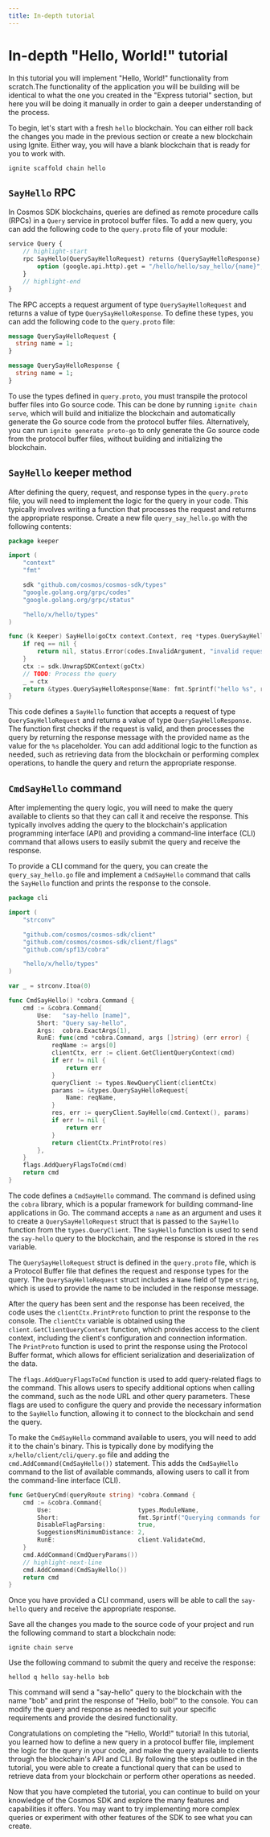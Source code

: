 ```yaml
---
title: In-depth tutorial
---
```


# In-depth "Hello, World!" tutorial

In this tutorial you will implement "Hello, World!" functionality from
scratch.The functionality of the application you will be building will be
identical to what the one you created in the "Express tutorial" section, but
here you will be doing it manually in order to gain a deeper understanding of
the process.

To begin, let's start with a fresh `hello` blockchain. You can either roll back
the changes you made in the previous section or create a new blockchain using
Ignite. Either way, you will have a blank blockchain that is ready for you to
work with.

```
ignite scaffold chain hello
```

## `SayHello` RPC

In Cosmos SDK blockchains, queries are defined as remote procedure calls (RPCs)
in a `Query` service in protocol buffer files. To add a new query, you can add
the following code to the `query.proto` file of your module:

```protobuf title="proto/hello/hello/query.proto"
service Query {
	// highlight-start
	rpc SayHello(QuerySayHelloRequest) returns (QuerySayHelloResponse) {
		option (google.api.http).get = "/hello/hello/say_hello/{name}";
	}
	// highlight-end
}
```

The RPC accepts a request argument of type `QuerySayHelloRequest` and returns a
value of type `QuerySayHelloResponse`. To define these types, you can add the
following code to the `query.proto` file:

```protobuf title="proto/hello/hello/query.proto"
message QuerySayHelloRequest {
  string name = 1;
}

message QuerySayHelloResponse {
  string name = 1;
}
```

To use the types defined in `query.proto`, you must transpile the protocol
buffer files into Go source code. This can be done by running `ignite chain
serve`, which will build and initialize the blockchain and automatically
generate the Go source code from the protocol buffer files. Alternatively, you
can run `ignite generate proto-go` to only generate the Go source code from the
protocol buffer files, without building and initializing the blockchain.

## `SayHello` keeper method

After defining the query, request, and response types in the `query.proto` file,
you will need to implement the logic for the query in your code. This typically
involves writing a function that processes the request and returns the
appropriate response. Create a new file `query_say_hello.go` with the following
contents:

```go title="x/hello/keeper/query_say_hello.go"
package keeper

import (
	"context"
	"fmt"

	sdk "github.com/cosmos/cosmos-sdk/types"
	"google.golang.org/grpc/codes"
	"google.golang.org/grpc/status"

	"hello/x/hello/types"
)

func (k Keeper) SayHello(goCtx context.Context, req *types.QuerySayHelloRequest) (*types.QuerySayHelloResponse, error) {
	if req == nil {
		return nil, status.Error(codes.InvalidArgument, "invalid request")
	}
	ctx := sdk.UnwrapSDKContext(goCtx)
	// TODO: Process the query
	_ = ctx
	return &types.QuerySayHelloResponse{Name: fmt.Sprintf("hello %s", req.Name)}, nil
}
```

This code defines a `SayHello` function that accepts a request of type
`QuerySayHelloRequest` and returns a value of type `QuerySayHelloResponse`. The
function first checks if the request is valid, and then processes the query by
returning the response message with the provided name as the value for the `%s`
placeholder. You can add additional logic to the function as needed, such as
retrieving data from the blockchain or performing complex operations, to handle
the query and return the appropriate response.

## `CmdSayHello` command

After implementing the query logic, you will need to make the query available to
clients so that they can call it and receive the response. This typically
involves adding the query to the blockchain's application programming interface
(API) and providing a command-line interface (CLI) command that allows users to
easily submit the query and receive the response.

To provide a CLI command for the query, you can create the `query_say_hello.go`
file and implement a `CmdSayHello` command that calls the `SayHello` function
and prints the response to the console.

```go title="x/hello/client/cli/query_say_hello.go"
package cli

import (
	"strconv"

	"github.com/cosmos/cosmos-sdk/client"
	"github.com/cosmos/cosmos-sdk/client/flags"
	"github.com/spf13/cobra"

	"hello/x/hello/types"
)

var _ = strconv.Itoa(0)

func CmdSayHello() *cobra.Command {
	cmd := &cobra.Command{
		Use:   "say-hello [name]",
		Short: "Query say-hello",
		Args:  cobra.ExactArgs(1),
		RunE: func(cmd *cobra.Command, args []string) (err error) {
			reqName := args[0]
			clientCtx, err := client.GetClientQueryContext(cmd)
			if err != nil {
				return err
			}
			queryClient := types.NewQueryClient(clientCtx)
			params := &types.QuerySayHelloRequest{
				Name: reqName,
			}
			res, err := queryClient.SayHello(cmd.Context(), params)
			if err != nil {
				return err
			}
			return clientCtx.PrintProto(res)
		},
	}
	flags.AddQueryFlagsToCmd(cmd)
	return cmd
}
```

The code defines a `CmdSayHello` command. The command is defined using the
`cobra` library, which is a popular framework for building command-line
applications in Go. The command accepts a `name` as an argument and uses it to
create a `QuerySayHelloRequest` struct that is passed to the `SayHello` function
from the `types.QueryClient`. The `SayHello` function is used to send the
`say-hello` query to the blockchain, and the response is stored in the `res`
variable.

The `QuerySayHelloRequest` struct is defined in the `query.proto` file, which is
a Protocol Buffer file that defines the request and response types for the
query. The `QuerySayHelloRequest` struct includes a `Name` field of type
`string`, which is used to provide the name to be included in the response
message.

After the query has been sent and the response has been received, the code uses
the `clientCtx.PrintProto` function to print the response to the console. The
`clientCtx` variable is obtained using the `client.GetClientQueryContext`
function, which provides access to the client context, including the client's
configuration and connection information. The `PrintProto` function is used to
print the response using the Protocol Buffer format, which allows for efficient
serialization and deserialization of the data.

The `flags.AddQueryFlagsToCmd` function is used to add query-related flags to
the command. This allows users to specify additional options when calling the
command, such as the node URL and other query parameters. These flags are used
to configure the query and provide the necessary information to the `SayHello`
function, allowing it to connect to the blockchain and send the query.

To make the `CmdSayHello` command available to users, you will need to add it to
the chain's binary. This is typically done by modifying the
`x/hello/client/cli/query.go` file and adding the
`cmd.AddCommand(CmdSayHello())` statement. This adds the `CmdSayHello` command
to the list of available commands, allowing users to call it from the
command-line interface (CLI).

```go title="x/hello/client/cli/query.go"
func GetQueryCmd(queryRoute string) *cobra.Command {
	cmd := &cobra.Command{
		Use:                        types.ModuleName,
		Short:                      fmt.Sprintf("Querying commands for the %s module", types.ModuleName),
		DisableFlagParsing:         true,
		SuggestionsMinimumDistance: 2,
		RunE:                       client.ValidateCmd,
	}
	cmd.AddCommand(CmdQueryParams())
	// highlight-next-line
	cmd.AddCommand(CmdSayHello())
	return cmd
}
```

Once you have provided a CLI command, users will be able to call the `say-hello`
query and receive the appropriate response.

Save all the changes you made to the source code of your project and run the
following command to start a blockchain node:

```
ignite chain serve
```

Use the following command to submit the query and receive the response:

```
hellod q hello say-hello bob
```

This command will send a "say-hello" query to the blockchain with the name "bob"
and print the response of "Hello, bob!" to the console. You can modify the query
and response as needed to suit your specific requirements and provide the
desired functionality.

Congratulations on completing the "Hello, World!" tutorial! In this tutorial,
you learned how to define a new query in a protocol buffer file, implement the
logic for the query in your code, and make the query available to clients
through the blockchain's API and CLI. By following the steps outlined in the
tutorial, you were able to create a functional query that can be used to
retrieve data from your blockchain or perform other operations as needed.

Now that you have completed the tutorial, you can continue to build on your
knowledge of the Cosmos SDK and explore the many features and capabilities it
offers. You may want to try implementing more complex queries or experiment with
other features of the SDK to see what you can create.